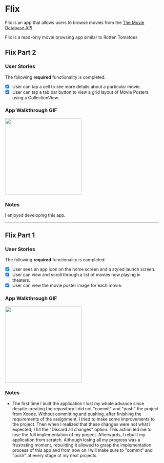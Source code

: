 # Flix

Flix is an app that allows users to browse movies from the [The Movie Database API](http://docs.themoviedb.apiary.io/#).

Flix is a read-only movie browsing app similar to Rotten Tomatoes


## Flix Part 2

### User Stories

The following **required** functionality is completed:
- [x] User can tap a cell to see more details about a particular movie.
- [x] User can tap a tab bar button to view a grid layout of Movie Posters using a CollectionView.

<!--
The following **bonus** features can be implemented:
- [ ] User can tap a poster in the collection view to see a detail screen of that movie.
- [ ] In the detail view, when the user taps the poster, a new screen is presented modally where they can view the trailer.
-->

### App Walkthrough GIF

<img src="http://g.recordit.co/SV6Cb7L3bb.gif" width=250><br>

### Notes
I enjoyed developing this app.

---

## Flix Part 1

### User Stories

The following **required** functionality is completed:
- [x] User sees an app icon on the home screen and a styled launch screen.
- [x] User can view and scroll through a list of movies now playing in theaters.
- [x] User can view the movie poster image for each movie.

<!--
The following **bonus** features can be implemented:
- [x] Run your app on a real device.
- [ ] User can view the app on various device sizes and orientations.
-->

### App Walkthrough GIF

<img src="http://g.recordit.co/d82qBcXNW2.gif" width=250><br>

### Notes

- The first time I built the application I lost my whole advance since despite creating the repository I did not "commit" and "push" the project from Xcode. Without committing and pushing, after finishing the requirements of the assignment, I tried to make some improvements to the project. Then when I realized that these changes were not what I expected, I hit the "Discard all changes" option. This action led me to lose the full implementation of my project. Afterwards, I rebuilt my application from scratch. Although losing all my progress was a frustrating moment, rebuilding it allowed to grasp the implementation process of this app and from now on I will make sure to "commit" and "push" at every stage of my next projects.

